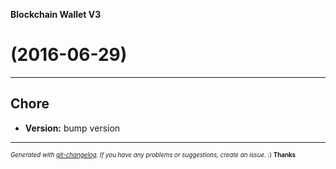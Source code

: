 __Blockchain Wallet V3__

#   (2016-06-29)



---

## Chore

- **Version:** bump version



---
<sub><sup>*Generated with [git-changelog](https://github.com/rafinskipg/git-changelog). If you have any problems or suggestions, create an issue.* :) **Thanks** </sub></sup>
